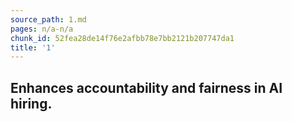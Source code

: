 ```yaml
---
source_path: 1.md
pages: n/a-n/a
chunk_id: 52fea28de14f76e2afbb78e7bb2121b207747da1
title: '1'
---
```

## Enhances accountability and fairness in AI hiring.
